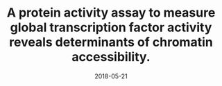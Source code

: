 ---
doi: 10.1038/nbt.4138
journal: Nature biotechnology
title: A protein activity assay to measure global transcription factor activity reveals determinants of chromatin accessibility.
date: 2018-05-21
authors: Wei, B, Jolma, A, Sahu, B, Orre, LM, Zhong, F, Zhu, F, Kivioja, T, Sur, I, Lehtiö, J, Taipale, M, Taipale, J
---